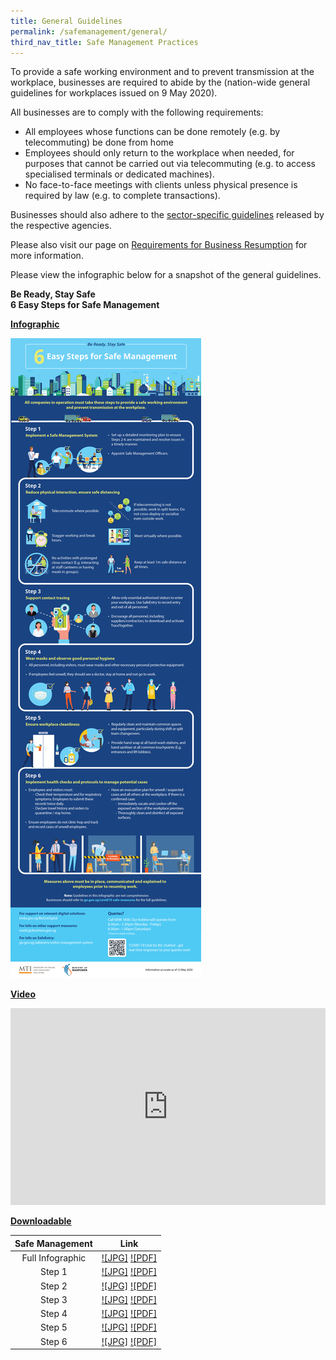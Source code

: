 ```yaml
---
title: General Guidelines
permalink: /safemanagement/general/
third_nav_title: Safe Management Practices
---
```


To provide a safe working environment and to prevent transmission at the workplace, businesses are required to abide by the (nation-wide general guidelines for workplaces issued on 9 May 2020).

All businesses are to comply with the following requirements: 
- All employees whose functions can be done remotely (e.g. by telecommuting) be done from home 
- Employees should only return to the workplace when needed, for purposes that cannot be carried out via telecommuting (e.g. to access specialised terminals or dedicated machines).
- No face-to-face meetings with clients unless physical presence is required by law (e.g. to complete transactions).

Businesses should also adhere to the <a href="/safemanagement/sector/">sector-specific guidelines</a> released by the respective agencies.

Please also visit our page on <a href="/permittedlist/requirements">Requirements for Business Resumption</a> for more information.

Please view the infographic below for a snapshot of the general guidelines.


**Be Ready, Stay Safe**<br>
**6 Easy Steps for Safe Management**

**<ins>Infographic</ins>**

[![Safe Management Practices](/images/safemanagement.jpg)](/safemanagement/general/)

**<ins>Video</ins>**

<iframe width="100%" height="315" src="https://www.youtube.com/embed/Gu1w_Yz21JE" frameborder="0" allow="accelerometer; autoplay; encrypted-media; gyroscope; picture-in-picture" allowfullscreen></iframe>

**<ins>Downloadable</ins>**

| Safe Management  |                                 Link                                  |
| :--------------: | :-------------------------------------------------------------------: |
| Full Infographic | [![JPG]](/safemanagement/general/) [![PDF]](/safemanagement/general/) |
|      Step 1      | [![JPG]](/safemanagement/general/) [![PDF]](/safemanagement/general/) |
|      Step 2      | [![JPG]](/safemanagement/general/) [![PDF]](/safemanagement/general/) |
|      Step 3      | [![JPG]](/safemanagement/general/) [![PDF]](/safemanagement/general/) |
|      Step 4      | [![JPG]](/safemanagement/general/) [![PDF]](/safemanagement/general/) |
|      Step 5      | [![JPG]](/safemanagement/general/) [![PDF]](/safemanagement/general/) |
|      Step 6      | [![JPG]](/safemanagement/general/) [![PDF]](/safemanagement/general/) |
